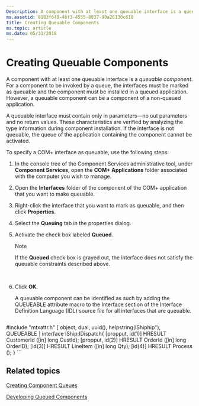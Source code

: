 ```yaml
---
Description: A component with at least one queuable interface is a queuable component.
ms.assetid: 8183f640-4bf3-4555-8837-90a26130c618
title: Creating Queuable Components
ms.topic: article
ms.date: 05/31/2018
---
```


# Creating Queuable Components

A component with at least one queuable interface is a *queuable component*. For a component to be invoked by a queue, the interfaces must be marked as queuable and the component must be installed in a queued application. However, a queuable component can be a component of a non-queued application.

A queuable interface must contain only in parameters—no out parameters and no return values. These characteristics are verified by analyzing the type information during component installation. If the interface is not queuable, the queue of the application containing the component cannot be activated.

To specify a COM+ interface as queuable, use the following steps:

1.  In the console tree of the Component Services administrative tool, under **Component Services**, open the **COM+ Applications** folder associated with the computer you wish to manage.

2.  Open the **Interfaces** folder of the component of the COM+ application that you want to make queuable.

3.  Right-click the interface that you want to mark as queuable, and then click **Properties**.

4.  Select the **Queuing** tab in the properties dialog.

5.  Activate the check box labeled **Queued**.

    > [!Note]  
    > If the **Queued** check box is grayed out, the interface does not satisfy the queuable constraints described above.

     

6.  Click **OK**.

    A queuable component can be identified as such by adding the QUEUEABLE attribute macro to the Interface section of the Interface Definition Language (IDL) source file for all interfaces that are queuable.

    ``` syntax
#include "mtxattr.h"
    [ object, dual, uuid(), helpstring(IShiphip"), QUEUEABLE ]
    interface IShip:IDispatch{
       [propput, id(1)] HRESULT CustomerId ([in] long CustId);
       [propput, id(2)] HRESULT OrderId ([in] long OrderID);
       [id(3)] HRESULT LineItem ([in] long Qty);
       [id(4)] HRESULT Process ();
    }
    ```

## Related topics

<dl> <dt>

[Creating Component Queues](creating-component-queues.md)
</dt> <dt>

[Developing Queued Components](developing-queued-components.md)
</dt> </dl>

 

 



